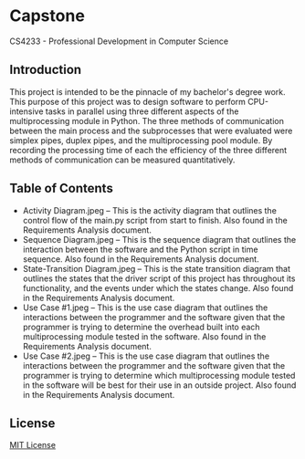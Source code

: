 # Capstone
 CS4233 - Professional Development in Computer Science

## Introduction
This project is intended to be the pinnacle of my bachelor's degree work.  This purpose of this project was to design software to perform CPU-intensive tasks in parallel using three different aspects of the multiprocessing module in Python.  The three methods of communication between the main process and the subprocesses that were evaluated were simplex pipes, duplex pipes, and the multiprocessing pool module.  By recording the processing time of each the efficiency of the three different methods of communication can be measured quantitatively.

## Table of Contents
- Activity Diagram.jpeg – This is the activity diagram that outlines the control flow of the main.py script from start to finish.  Also found in the Requirements Analysis document.
- Sequence Diagram.jpeg – This is the sequence diagram that outlines the interaction between the software and the Python script in time sequence.  Also found in the Requirements Analysis document.
- State-Transition Diagram.jpeg – This is the state transition diagram that outlines the states that the driver script of this project has throughout its functionality, and the events under which the states change.  Also found in the Requirements Analysis document.
- Use Case #1.jpeg – This is the use case diagram that outlines the interactions between the programmer and the software given that the programmer is trying to determine the overhead built into each multiprocessing module tested in the software.  Also found in the Requirements Analysis document.
- Use Case #2.jpeg – This is the use case diagram that outlines the interactions between the programmer and the software given that the programmer is trying to determine which multiprocessing module tested in the software will be best for their use in an outside project.  Also found in the Requirements Analysis document.

## License
[MIT License](LICENSE)

